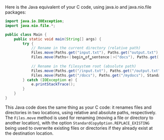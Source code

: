Here is the Java equivalent of your C code, using java.io and java.nio.file packages:

```java
import java.io.IOException;
import java.nio.file.*;

public class Main {
    public static void main(String[] args) {
        try {
            // Rename in the current directory (relative path)
            Files.move(Paths.get("input.txt"), Paths.get("output.txt"), StandardCopyOption.REPLACE_EXISTING);
            Files.move(Paths<｜begin▁of▁sentence｜>("docs"), Paths.get("mydocs"), StandardCopyOption.REPLACE_EXISTING);
            
            // Rename in the filesystem root (absolute path)
            Files.move(Paths.get("/input.txt"), Paths.get("/output.txt"), StandardCopyOption.REPLACE_EXISTING);
            Files.move(Paths.get("/docs"), Paths.get("/mydocs"), StandardCopyOption.REPLACE_EXISTING);
        } catch (IOException e) {
            e.printStackTrace();
        }
    }
}
```
This Java code does the same thing as your C code: it renames files and directories in two locations, using relative and absolute paths, respectively. The `Files.move` method is used for renaming (moving a file or directory to another location), with the option `StandardCopyOption.REPLACE_EXISTING` being used to overwrite existing files or directories if they already exist at the destination location.

